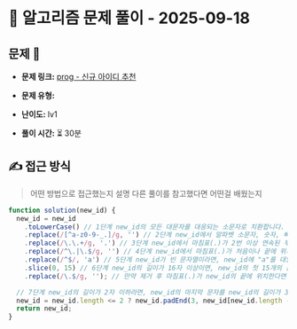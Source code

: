 # 📝 알고리즘 문제 풀이 - 2025-09-18

## 문제 📖

- **문제 링크:** [prog - 신규 아이디 추천](https://school.programmers.co.kr/learn/courses/30/lessons/72410)

- **문제 유형:**

- **난이도:** lv1

- **풀이 시간:** ⏳ 30분

## ✍ 접근 방식

> 어떤 방법으로 접근했는지 설명
> 다른 풀이를 참고했다면 어떤걸 배웠는지

```js
function solution(new_id) {
  new_id = new_id
    .toLowerCase() // 1단계 new_id의 모든 대문자를 대응되는 소문자로 치환합니다.
    .replace(/[^a-z0-9-_.]/g, '') // 2단계 new_id에서 알파벳 소문자, 숫자, 빼기(-), 밑줄(_), 마침표(.)를 제외한 모든 문자를 제거합니다.
    .replace(/\.\.+/g, '.') // 3단계 new_id에서 마침표(.)가 2번 이상 연속된 부분을 하나의 마침표(.)로 치환합니다.
    .replace(/^\.|\.$/g, '') // 4단계 new_id에서 마침표(.)가 처음이나 끝에 위치한다면 제거합니다.
    .replace(/^$/, 'a') // 5단계 new_id가 빈 문자열이라면, new_id에 "a"를 대입합니다.
    .slice(0, 15) // 6단계 new_id의 길이가 16자 이상이면, new_id의 첫 15개의 문자를 제외한 나머지 문자들을 모두 제거합니다.
    .replace(/\.$/g, ''); // 만약 제거 후 마침표(.)가 new_id의 끝에 위치한다면 끝에 위치한 마침표(.) 문자를 제거합니다.

  // 7단계 new_id의 길이가 2자 이하라면, new_id의 마지막 문자를 new_id의 길이가 3이 될 때까지 반복해서 끝에 붙입니다.
  new_id = new_id.length <= 2 ? new_id.padEnd(3, new_id[new_id.length - 1]) : new_id;
  return new_id;
}
```
